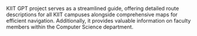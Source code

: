 KIIT GPT project serves as a streamlined guide, offering detailed route descriptions for all KIIT campuses alongside comprehensive maps for efficient navigation. Additionally, it provides valuable information on faculty members within the Computer Science department.

